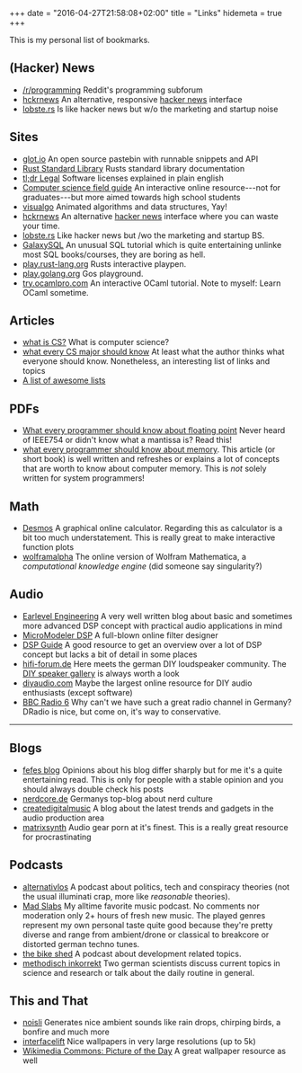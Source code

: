 +++
date = "2016-04-27T21:58:08+02:00"
title = "Links"
hidemeta = true
+++

This is my personal list of bookmarks.

## (Hacker) News

- [/r/programming](https://www.reddit.com/r/programming) Reddit's programming subforum
- [hckrnews](http://hckrnews.com/) An alternative, responsive [hacker news](http://news.ycombinator.com/) interface
- [lobste.rs](https://lobste.rs/) Is like hacker news but w/o the marketing and startup noise

## Sites

- [glot.io](https://glot.io/) An open source pastebin with runnable snippets and API
- [Rust Standard Library](https://doc.rust-lang.org/std/) Rusts standard library documentation
- [tl;dr Legal](https://tldrlegal.com/) Software licenses explained in plain english
- [Computer science field guide](http://www.csfieldguide.org.nz/en/index.html) An interactive online resource---not for graduates---but more aimed towards high school students
- [visualgo](http://visualgo.net/) Animated algorithms and data structures, Yay!
- [hckrnews](http://hckrnews.com/) An alternative [hacker news](http://news.ycombinator.com/) interface where you can waste your time.
- [lobste.rs](https://lobste.rs/) Like hacker news but /wo the marketing and startup BS.
- [GalaxySQL](http://sol.gfxile.net/g3) An unusual SQL tutorial which is quite entertaining unlinke most SQL books/courses, they are boring as hell.
- [play.rust-lang.org](https://play.rust-lang.org/) Rusts interactive playpen.
- [play.golang.org](https://play.golang.org/) Gos playground.
- [try.ocamlpro.com](https://try.ocamlpro.com/) An interactive OCaml tutorial. Note to myself: Learn OCaml sometime.

## Articles

- [what is CS?](https://www.cs.mtu.edu/~john/whatiscs.html) What is computer science?
- [what every CS major should know](http://matt.might.net/articles/what-cs-majors-should-know/) At least what the author thinks what everyone should know. Nonetheless, an interesting list of links and topics
- [A list of awesome lists](https://github.com/sindresorhus/awesome)

## PDFs

- [What every programmer should know about floating point](https://www.ualberta.ca/~kbeach/phys420_580_2010/docs/ACM-Goldberg.pdf) Never heard of IEEE754 or didn't know what a mantissa is? Read this!
- [what every programmer should know about memory](https://people.freebsd.org/~lstewart/articles/cpumemory.pdf). This article (or short book) is well written and refreshes or explains a lot of concepts that are worth to know about computer memory. This is *not* solely written for system programmers!

## Math

- [Desmos](https://www.desmos.com/) A graphical online calculator. Regarding this as calculator is a bit too much understatement. This is really great to make interactive function plots
- [wolframalpha](http://www.wolframalpha.com/) The online version of Wolfram Mathematica, a *computational knowledge engine* (did someone say singularity?)

## Audio

- [Earlevel Engineering](http://www.earlevel.com/main) A very well written blog about basic and sometimes more advanced DSP concept with practical audio applications in mind
- [MicroModeler DSP](http://www.micromodeler.com/dsp/) A full-blown online filter designer
- [DSP Guide](http://www.dspguide.com/) A good resource to get an overview over a lot of DSP concept but lacks a bit of detail in some places
- [hifi-forum.de](http://www.hifi-forum.de/viewforum-104.html) Here meets the german DIY loudspeaker community. The [DIY speaker gallery](http://www.hifi-forum.de/viewthread-104-15079-186.html) is always worth a look
- [diyaudio.com](http://www.diyaudio.com/) Maybe the largest online resource for DIY audio enthusiasts (except software)
- [BBC Radio 6](http://www.bbc.co.uk/6music) Why can't we have such a great radio channel in Germany? DRadio is nice, but come on, it's way to conservative.

---

## Blogs

- [fefes blog](http://blog.fefe.de/?css=hukl.css) Opinions about his blog differ sharply but for me it's a quite entertaining read. This is only for people with a stable opinion and you should always double check his posts
- [nerdcore.de](http://www.nerdcore.de/) Germanys top-blog about nerd culture
- [createdigitalmusic](http://createdigitalmusic.com/) A blog about the latest trends and gadgets in the audio production area
- [matrixsynth](http://www.matrixsynth.com/) Audio gear porn at it's finest. This is a really great resource for procrastinating

## Podcasts

- [alternativlos](http://alternativlos.org/) A podcast about politics, tech and conspiracy theories (not the usual illuminati crap, more like *reasonable* theories).
- [Mad Slabs](http://spinfoam.net/madslabs.html) My alltime favorite music podcast. No comments nor moderation only 2+ hours of fresh new music. The played genres represent my own personal taste quite good because they're pretty diverse and range from ambient/drone or classical to breakcore or distorted german techno tunes.
- [the  bike shed](http://bikeshed.fm/) A podcast about development related topics.
- [methodisch inkorrekt](http://minkorrekt.de/) Two german scientists discuss current topics in science and research or talk about the daily routine in general.

## This and That

- [noisli](http://www.noisli.com/) Generates nice ambient sounds like rain drops, chirping birds, a bonfire and much more
- [interfacelift](https://interfacelift.com/wallpaper/downloads/date/any/) Nice wallpapers in very large resolutions (up to 5k)
- [Wikimedia Commons: Picture of the Day](https://commons.wikimedia.org/wiki/Commons:Picture_of_the_day) A great wallpaper resource as well
